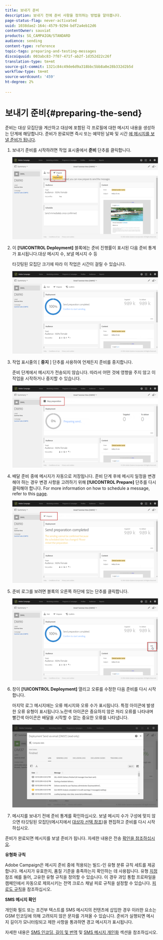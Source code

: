 ```yaml
---
title: 보내기 준비
description: 보내기 전에 준비 사항을 정의하는 방법을 알아봅니다.
page-status-flag: never-activated
uuid: 1038dae2-164c-4579-9294-bdf2a4eb12d6
contentOwner: sauviat
products: SG_CAMPAIGN/STANDARD
audience: sending
content-type: reference
topic-tags: preparing-and-testing-messages
discoiquuid: 003abc83-7f07-471f-ab2f-1d352d22c26f
translation-type: tm+mt
source-git-commit: 1321c84c49de6d9a318bbc5bb8a0e28b332d2b5d
workflow-type: tm+mt
source-wordcount: '459'
ht-degree: 2%

---
```



# 보내기 준비{#preparing-the-send}

준비는 대상 모집단을 계산하고 대상에 포함된 각 프로필에 대한 메시지 내용을 생성하는 단계에 해당합니다. 준비가 완료되면 즉시 또는 예약된 날짜 및 시간 [에 메시지를 보낼 준비가 됩니다](../../sending/using/about-scheduling-messages.md).

1. 보내기 준비를 시작하려면 작업 표시줄에서 **준비** 단추를 클릭합니다.

   ![](assets/preparing_delivery_2.png)

1. 이 **[!UICONTROL Deployment]** 블록에는 준비 진행률이 표시된 다음 준비 통계가 표시됩니다.대상 메시지 수, 보낼 메시지 수 등

   타깃팅된 모집단 크기에 따라 이 작업은 시간이 걸릴 수 있습니다.

   ![](assets/preparing_delivery.png)

1. 작업 표시줄의 [ **중지** ] 단추를 사용하여 언제든지 준비를 중지합니다.

   준비 단계에서 메시지가 전송되지 않습니다. 따라서 어떤 것에 영향을 주지 않고 이 작업을 시작하거나 중지할 수 있습니다.

   ![](assets/preparing_delivery_6.png)

1. 배달 준비 중에 메시지가 자동으로 저장됩니다. 준비 단계 후에 메시지 일정을 변경해야 하는 경우 변경 사항을 고려하기 위해 **[!UICONTROL Prepare]** 단추를 다시 클릭해야 합니다. For more information on how to schedule a message, refer to this [page](../../sending/using/about-scheduling-messages.md).

   ![](assets/preparing_delivery_5.png)

1. 준비 로그를 보려면 블록의 오른쪽 하단에 있는 단추를 클릭합니다.

   ![](assets/preparing_delivery_4.png)

1. 창이 **[!UICONTROL Deployment]** 열리고 오류를 수정한 다음 준비를 다시 시작합니다.

   마지막 로그 메시지에는 오류 메시지와 오류 수가 표시됩니다. 특정 아이콘에 발생한 오류 유형이 표시됩니다.노란색 아이콘은 중요하지 않은 처리 오류를 나타내며 빨간색 아이콘은 배달을 시작할 수 없는 중요한 오류를 나타냅니다.

   ![](assets/preparing_delivery_3.png)

1. 메시지를 보내기 전에 준비 통계를 확인하십시오. 보낼 메시지 수가 구성에 맞지 않으면 타깃팅된 모집단(메시지에서 [대상자 선택 참조](../../audiences/using/selecting-an-audience-in-a-message.md))을 편집하고 준비를 다시 시작하십시오.

준비가 완료되면 메시지를 보낼 준비가 됩니다. 자세한 내용은 전송 [확인을 참조하십시오](../../sending/using/confirming-the-send.md).

**유형화 규칙**

Adobe Campaign은 메시지 준비 중에 적용되는 빌드-인 유형 분류 규칙 세트를 제공합니다. 메시지가 유효한지, 품질 기준을 충족하는지 확인하는 데 사용됩니다. 유형 [지정](../../sending/using/about-typology-rules.md)참조 예를 들어, 고유한 유형 규칙을 정의할 수 있습니다. 이 경우 과잉 통합 프로파일을 캠페인에서 자동으로 제외시키는 전역 크로스 채널 피로 규칙을 설정할 수 있습니다. [피로도 규칙](../../sending/using/fatigue-rules.md)을 참조하십시오.

**SMS 메시지 확인**

개인화 필드 또는 조건부 텍스트를 SMS 메시지의 컨텐츠에 삽입한 경우 이러한 요소는 GSM 인코딩에 의해 고려되지 않은 문자를 가져올 수 있습니다. 준비가 실행되면 메시지 길이가 모니터링되고 제한 사항을 통과하면 경고 메시지가 표시됩니다.

자세한 내용은 [SMS 인코딩, 길이 및 번역](../../administration/using/configuring-sms-channel.md#sms-encoding--length-and-transliteration) 및 [SMS 메시지 개인화](../../channels/using/personalizing-sms-messages.md) 섹션을 참조하십시오.
